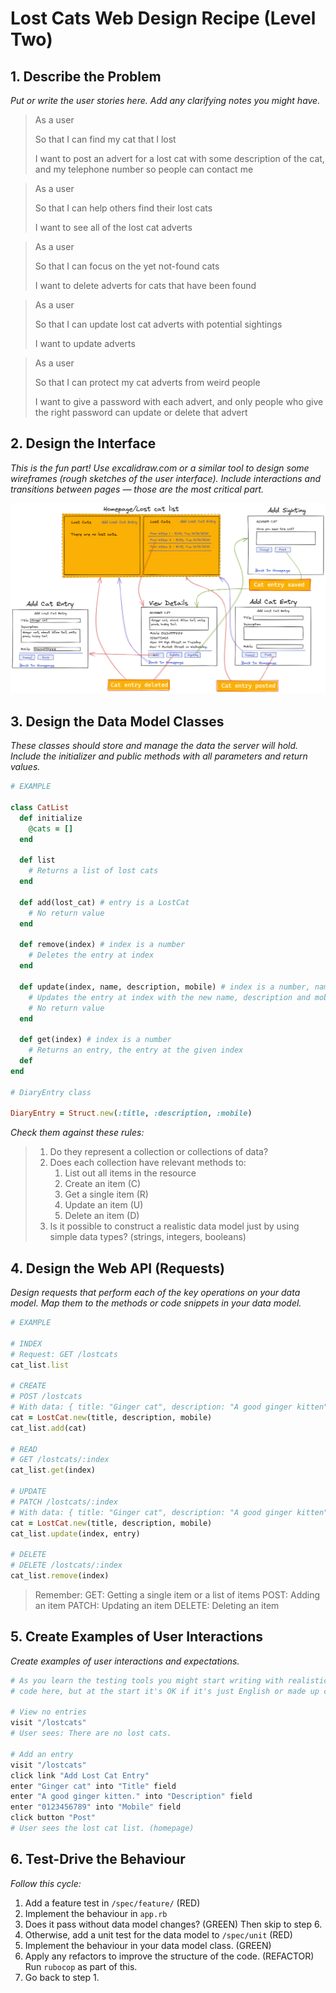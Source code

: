 # Lost Cats Web Design Recipe (Level Two)

## 1. Describe the Problem

_Put or write the user stories here. Add any clarifying notes you might have._

> As a user
>
> So that I can find my cat that I lost
>
> I want to post an advert for a lost cat with some description of the cat, and my telephone number so people can contact me

> As a user
>
> So that I can help others find their lost cats
>
> I want to see all of the lost cat adverts

> As a user
>
> So that I can focus on the yet not-found cats
>
> I want to delete adverts for cats that have been found

> As a user
>
> So that I can update lost cat adverts with potential sightings
>
> I want to update adverts

> As a user
>
> So that I can protect my cat adverts from weird people
>
> I want to give a password with each advert, and only people who give the right password can update or delete that advert

## 2. Design the Interface

_This is the fun part! Use excalidraw.com or a similar tool to design some
wireframes (rough sketches of the user interface). Include interactions and
transitions between pages — those are the most critical part._

![Lost Cat Design](./lost_cat.png)

## 3. Design the Data Model Classes

_These classes should store and manage the data the server will hold._
_Include the initializer and public methods with all parameters and return values._

```ruby
# EXAMPLE

class CatList
  def initialize
    @cats = []
  end

  def list
    # Returns a list of lost cats
  end

  def add(lost_cat) # entry is a LostCat
    # No return value
  end

  def remove(index) # index is a number
    # Deletes the entry at index
  end

  def update(index, name, description, mobile) # index is a number, name, description & mobile are strings
    # Updates the entry at index with the new name, description and mobile
    # No return value
  end

  def get(index) # index is a number
    # Returns an entry, the entry at the given index
  def
end

# DiaryEntry class

DiaryEntry = Struct.new(:title, :description, :mobile)

```

_Check them against these rules:_

> 1. Do they represent a collection or collections of data?
> 2. Does each collection have relevant methods to:
>    1. List out all items in the resource
>    2. Create an item (C)
>    3. Get a single item (R)
>    4. Update an item (U)
>    5. Delete an item (D)
> 3. Is it possible to construct a realistic data model just by using simple
>    data types? (strings, integers, booleans)

## 4. Design the Web API (Requests)

_Design requests that perform each of the key operations on your data model._
_Map them to the methods or code snippets in your data model._

```ruby
# EXAMPLE

# INDEX
# Request: GET /lostcats
cat_list.list

# CREATE
# POST /lostcats
# With data: { title: "Ginger cat", description: "A good ginger kitten", mobile: "01234123457" }
cat = LostCat.new(title, description, mobile)
cat_list.add(cat)

# READ
# GET /lostcats/:index
cat_list.get(index)

# UPDATE
# PATCH /lostcats/:index
# With data: { title: "Ginger cat", description: "A good ginger kitten", mobile: "01234123457" }
cat = LostCat.new(title, description, mobile)
cat_list.update(index, entry)

# DELETE
# DELETE /lostcats/:index
cat_list.remove(index)
```

> Remember:
> GET: Getting a single item or a list of items
> POST: Adding an item
> PATCH: Updating an item
> DELETE: Deleting an item

## 5. Create Examples of User Interactions

_Create examples of user interactions and expectations._

```ruby
# As you learn the testing tools you might start writing with realistic test
# code here, but at the start it's OK if it's just English or made up code.

# View no entries
visit "/lostcats"
# User sees: There are no lost cats.

# Add an entry
visit "/lostcats"
click link "Add Lost Cat Entry"
enter "Ginger cat" into "Title" field
enter "A good ginger kitten." into "Description" field
enter "0123456789" into "Mobile" field
click button "Post"
# User sees the lost cat list. (homepage)


```

## 6. Test-Drive the Behaviour

_Follow this cycle:_

1. Add a feature test in `/spec/feature/` (RED)
2. Implement the behaviour in `app.rb`
3. Does it pass without data model changes? (GREEN) Then skip to step 6.
4. Otherwise, add a unit test for the data model to `/spec/unit` (RED)
5. Implement the behaviour in your data model class. (GREEN)
6. Apply any refactors to improve the structure of the code. (REFACTOR)  
   Run `rubocop` as part of this.
7. Go back to step 1.

